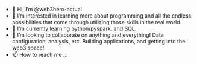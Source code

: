 - 👋 Hi, I’m @web3hero-actual
- 👀 I’m interested in learning more about programming and all the endless possibilities that come through utilizing those skills in the real world.
- 🌱 I’m currently learning python/pyspark, and SQL.
- 💞️ I’m looking to collaborate on anything and everything! Data configuration, analysis, etc. Building applications, and getting into the web3 space!
- 📫 How to reach me ...

<!---
web3hero-actual/web3hero-actual is a ✨ special ✨ repository because its `README.md` (this file) appears on your GitHub profile.
You can click the Preview link to take a look at your changes.
--->
